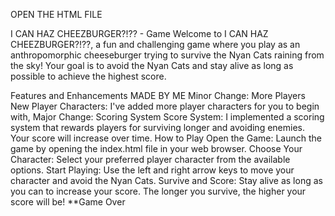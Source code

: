 OPEN THE HTML FILE

I CAN HAZ CHEEZBURGER?!?? - Game
Welcome to I CAN HAZ CHEEZBURGER?!??, a fun and challenging game where you play as an anthropomorphic cheeseburger trying to survive the Nyan Cats raining from the sky! Your goal is to avoid the Nyan Cats and stay alive as long as possible to achieve the highest score.





Features and Enhancements MADE BY ME
Minor Change: More Players
New Player Characters: I've added more player characters for you to begin with,
Major Change: Scoring System
Score System: I implemented a scoring system that rewards players for surviving longer and avoiding enemies. Your score will increase over time.
How to Play
Open the Game: Launch the game by opening the index.html file in your web browser.
Choose Your Character: Select your preferred player character from the available options.
Start Playing: Use the left and right arrow keys to move your character and avoid the Nyan Cats.
Survive and Score: Stay alive as long as you can to increase your score. The longer you survive, the higher your score will be!
**Game Over
